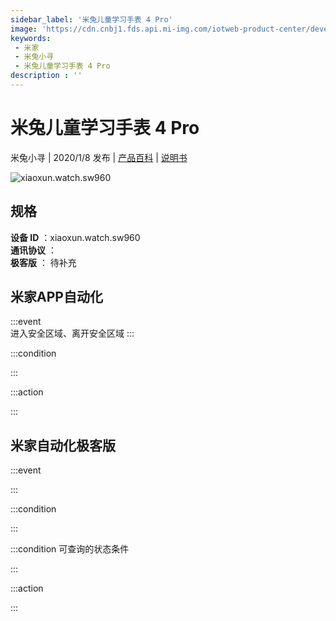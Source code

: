 ```yaml
---
sidebar_label: '米兔儿童学习手表 4 Pro'
image: 'https://cdn.cnbj1.fds.api.mi-img.com/iotweb-product-center/developer_1592883777811AShIpVuV.png?GalaxyAccessKeyId=AKVGLQWBOVIRQ3XLEW&Expires=9223372036854775807&Signature=ZyRZZ4PHrcUj+xl7rdXyVelEoCQ='
keywords: 
 - 米家
 - 米兔小寻
 - 米兔儿童学习手表 4 Pro
description : ''
---
```

# 米兔儿童学习手表 4 Pro

米兔小寻 | 2020/1/8 发布 | [产品百科](https://home.mi.com/webapp/content/baike/product/index.html?model=xiaoxun.watch.sw960/) | [说明书](https://home.mi.com/views/introduction.html?model=xiaoxun.watch.sw960&region=cn)

![xiaoxun.watch.sw960](https://cdn.cnbj1.fds.api.mi-img.com/iotweb-product-center/developer_1592883777811AShIpVuV.png?GalaxyAccessKeyId=AKVGLQWBOVIRQ3XLEW&Expires=9223372036854775807&Signature=ZyRZZ4PHrcUj+xl7rdXyVelEoCQ=)

## 规格  
> 
**设备 ID** ：xiaoxun.watch.sw960  
**通讯协议** ：  
**极客版**  ： 待补充 


## 米家APP自动化  

:::event  
进入安全区域、离开安全区域
:::

:::condition  

:::

:::action   

:::

## 米家自动化极客版  

:::event  

:::

:::condition  

:::

:::condition 可查询的状态条件  

:::

:::action  

:::

        
